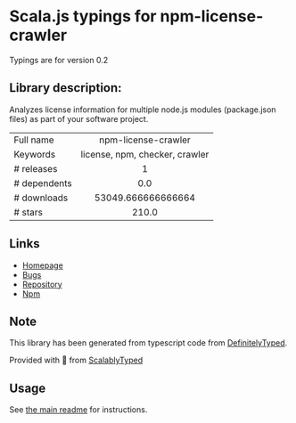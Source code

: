 
# Scala.js typings for npm-license-crawler

Typings are for version 0.2

## Library description:
Analyzes license information for multiple node.js modules (package.json files) as part of your software project.

|                    |                 |
| ------------------ | :-------------: |
| Full name          | npm-license-crawler |
| Keywords           | license, npm, checker, crawler |
| # releases         | 1 |
| # dependents       | 0.0 |
| # downloads        | 53049.666666666664 |
| # stars            | 210.0 |

## Links
- [Homepage](https://github.com/mwittig/npm-license-crawler)
- [Bugs](http://github.com/mwittig/npm-license-crawler/issues)
- [Repository](https://github.com/mwittig/npm-license-crawler)
- [Npm](https://www.npmjs.com/package/npm-license-crawler)
    


## Note
This library has been generated from typescript code from [DefinitelyTyped](https://definitelytyped.org).

Provided with :purple_heart: from [ScalablyTyped](https://github.com/oyvindberg/ScalablyTyped)

## Usage
See [the main readme](../../readme.md) for instructions.


